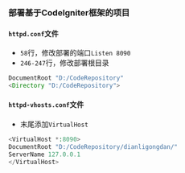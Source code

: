 ### 部署基于CodeIgniter框架的项目
#### `httpd.conf`文件
- `58`行，修改部署的端口`Listen 8090`
- `246-247`行，修改部署根目录
``` php
DocumentRoot "D:/CodeRepository"
<Directory "D:/CodeRepository">
```
#### `httpd-vhosts.conf`文件
- 末尾添加`VirtualHost`
``` php
<VirtualHost *:8090>
DocumentRoot "D:/CodeRepository/dianligongdan/"
ServerName 127.0.0.1
</VirtualHost>
```